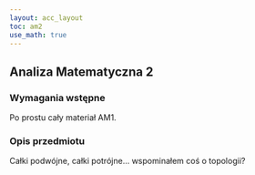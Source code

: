 ```yaml
---
layout: acc_layout
toc: am2
use_math: true 
---
```


Analiza Matematyczna 2
---

### Wymagania wstępne

Po prostu cały materiał AM1.

### Opis przedmiotu

Całki podwójne, całki potrójne... wspominałem coś o topologii?